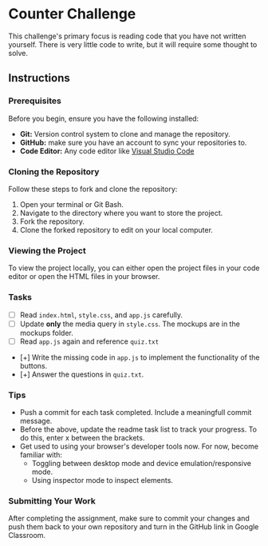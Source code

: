 # Counter Challenge

This challenge's primary focus is reading code that you have not written yourself. There is very little code to write, but it will require some thought to solve.

## Instructions

### Prerequisites

Before you begin, ensure you have the following installed:

- **Git:** Version control system to clone and manage the repository.
- **GitHub:** make sure you have an account to sync your repositories to.
- **Code Editor:** Any code editor like [Visual Studio Code](https://code.visualstudio.com/)

### Cloning the Repository

Follow these steps to fork and clone the repository:

1. Open your terminal or Git Bash.
2. Navigate to the directory where you want to store the project.
3. Fork the repository.
4. Clone the forked repository to edit on your local computer.

### Viewing the Project

To view the project locally, you can either open the project files in your code editor or open the HTML files in your browser.

### Tasks

- [ ] Read `index.html`, `style.css`, and `app.js` carefully.
- [ ] Update **only** the media query in `style.css`. The mockups are in the mockups folder.
- [ ] Read `app.js` again and reference `quiz.txt`
- [+] Write the missing code in `app.js` to implement the functionality of the buttons.
- [+] Answer the questions in `quiz.txt`.

### Tips
- Push a commit for each task completed. Include a meaningfull commit message.
- Before the above, update the readme task list to track your progress. To do this, enter x between the brackets.
- Get used to using your browser's developer tools now. For now, become familiar with: 
    - Toggling between desktop mode and device emulation/responsive mode.
    - Using inspector mode to inspect elements.


### Submitting Your Work

After completing the assignment, make sure to commit your changes and push them back to your own repository and turn in the GitHub link in Google Classroom.